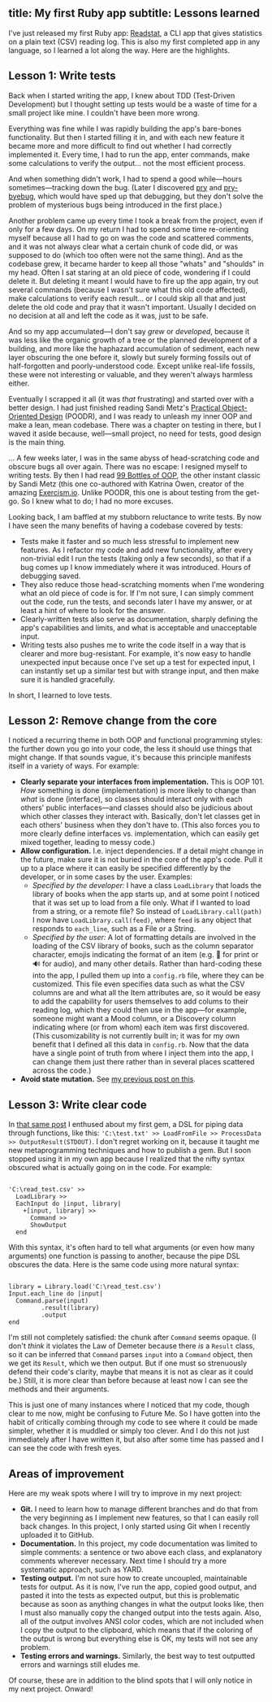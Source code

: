 title: My first Ruby app
subtitle: Lessons learned
---

I've just released my first Ruby app: [Readstat](https://github.com/fpsvogel/readstat), a CLI app that gives statistics on a plain text (CSV) reading log. This is also my first completed app in any language, so I learned a lot along the way. Here are the highlights.

## Lesson 1: Write tests

Back when I started writing the app, I knew about TDD (Test-Driven Development) but I thought setting up tests would be a waste of time for a small project like mine. I couldn't have been more wrong.

Everything was fine while I was rapidly building the app's bare-bones functionality. But then I started filling it in, and with each new feature it became more and more difficult to find out whether I had correctly implemented it. Every time, I had to run the app, enter commands, make some calculations to verify the output… not the most efficient process.

And when something didn't work, I had to spend a good while—hours sometimes—tracking down the bug. (Later I discovered [pry](https://github.com/pry/pry) and [pry-byebug](https://github.com/deivid-rodriguez/pry-byebug), which would have sped up that debugging, but they don't solve the problem of mysterious bugs being introduced in the first place.)

Another problem came up every time I took a break from the project, even if only for a few days. On my return I had to spend some time re-orienting myself because all I had to go on was the code and scattered comments, and it was not always clear what a certain chunk of code did, or was supposed to do (which too often were not the same thing). And as the codebase grew, it became harder to keep all those "whats" and "shoulds" in my head. Often I sat staring at an old piece of code, wondering if I could delete it. But deleting it meant I would have to fire up the app again, try out several commands (because I wasn't sure what this old code affected), make calculations to verify each result… or I could skip all that and just delete the old code and pray that it wasn't important. Usually I decided on no decision at all and left the code as it was, just to be safe.

And so my app accumulated—I don't say *grew* or *developed*, because it was less like the organic growth of a tree or the planned development of a building, and more like the haphazard accumulation of sediment, each new layer obscuring the one before it, slowly but surely forming fossils out of half-forgotten and poorly-understood code. Except unlike real-life fossils, these were not interesting or valuable, and they weren't always harmless either.

Eventually I scrapped it all (it was *that* frustrating) and started over with a better design. I had just finished reading Sandi Metz's [Practical Object-Oriented Design](https://sandimetz.com/products) (POODR), and I was ready to unleash my inner OOP and make a lean, mean codebase. There was a chapter on testing in there, but I waved it aside because, well—small project, no need for tests, good design is the main thing.

… A few weeks later, I was in the same abyss of head-scratching code and obscure bugs all over again. There was no escape: I resigned myself to writing tests. By then I had read [99 Bottles of OOP](https://sandimetz.com/99bottles), the other instant classic by Sandi Metz (this one co-authored with Katrina Owen, creator of the amazing [Exercism.io](https://exercism.io/). Unlike POODR, this one is about testing from the get-go. So I knew what to do; I had no more excuses.

Looking back, I am baffled at my stubborn reluctance to write tests. By now I have seen the many benefits of having a codebase covered by tests:

- Tests make it faster and so much less stressful to implement new features. As I refactor my code and add new functionality, after every non-trivial edit I run the tests (taking only a few seconds), so that if a bug comes up I know immediately where it was introduced. Hours of debugging saved.
- They also reduce those head-scratching moments when I'me wondering what an old piece of code is for. If I'm not sure, I can simply comment out the code, run the tests, and seconds later I have my answer, or at least a hint of where to look for the answer.
- Clearly-written tests also serve as documentation, sharply defining the app's capabilities and limits, and what is acceptable and unacceptable input.
- Writing tests also pushes me to write the code itself in a way that is clearer and more bug-resistant. For example, it's now easy to handle unexpected input because once I've set up a test for expected input, I can instantly set up a similar test but with strange input, and then make sure it is handled gracefully.

In short, I learned to love tests.

## Lesson 2: Remove change from the core

I noticed a recurring theme in both OOP and functional programming styles: the further down you go into your code, the less it should use things that might change. If that sounds vague, it's because this principle manifests itself in a variety of ways. For example:

- **Clearly separate your interfaces from implementation.** This is OOP 101. *How* something is done (implementation) is more likely to change than *what* is done (interface), so classes should interact only with each others' public interfaces—and classes should also be judicious about which other classes they interact with. Basically, don't let classes get in each others' business when they don't have to. (This also forces you to more clearly define interfaces vs. implementation, which can easily get mixed together, leading to messy code.)
- **Allow configuration.** I.e. inject dependencies. If a detail might change in the future, make sure it is not buried in the core of the app's code. Pull it up to a place where it can easily be specified differently by the developer, or in some cases by the user. Examples:
  - *Specified by the developer:* I have a class `LoadLibrary` that loads the library of books when the app starts up, and at some point I noticed that it was set up to load from a file only. What if I wanted to load from a string, or a remote file? So instead of `LoadLibrary.call(path)` I now have `LoadLibrary.call(feed)`, where `feed` is any object that responds to `each_line`, such as a File or a String.
  - *Specified by the user:* A lot of formatting details are involved in the loading of the CSV library of books, such as the column separator character, emojis indicating the format of an item (e.g. 📕 for print or 🔊 for audio), and many other details. Rather than hard-coding these into the app, I pulled them up into a `config.rb` file, where they can be customized. This file even specifies data such as what the CSV columns are and what all the Item attributes are, so it would be easy to add the capability for users themselves to add colums to their reading log, which they could then use in the app—for example, someone might want a Mood column, or a Discovery column indicating where (or from whom) each item was first discovered. (This cusomizability is not currently built in; it was for my own benefit that I defined all this data in `config.rb`. Now that the data have a single point of truth from where I inject them into the app, I can change them just there rather than in several places scattered across the code.)
- **Avoid state mutation.** See [my previous post on this](/posts/2020-12-21-ruby-functional-programming#state-mutation).

## Lesson 3: Write clear code

In [that same post](/posts/2020-12-21-ruby-functional-programming) I enthused about my first gem, a DSL for piping data through functions, like this: `'C:\test.txt' >> LoadFromFile >> ProcessData >> OutputResult(STDOUT)`. I don't regret working on it, because it taught me new metaprogramming techniques and how to publish a gem. But I soon stopped using it in my own app because I realized that the nifty syntax obscured what is actually going on in the code. For example:

<pre><code class="ruby">
'C:\read_test.csv' >>
  LoadLibrary >>
  EachInput do |input, library|
    +[input, library] >>
      Command >>
      ShowOutput
  end
</code></pre>

With this syntax, it's often hard to tell what arguments (or even how many arguments) one function is passing to another, because the pipe DSL obscures the data. Here is the same code using more natural syntax:

<pre><code class="ruby">
library = Library.load('C:\read_test.csv')
Input.each_line do |input|
  Command.parse(input)
         .result(library)
         .output
end
</code></pre>

I'm still not completely satisfied: the chunk after `Command` seems opaque. (I don't *think* it violates the Law of Demeter because there *is* a `Result` class, so it can be inferred that `Command` parses `input` into a `Command` object, then we get its `Result`, which we then output. But if one must so strenuously defend their code's clarity, maybe that means it is not as clear as it could be.) Still, it is more clear than before because at least now I can see the methods and their arguments.

This is just one of many instances where I noticed that my code, though clear to me now, might be confusing to Future Me. So I have gotten into the habit of critically combing through my code to see where it could be made simpler, whether it is muddled or simply too clever. And I do this not just immediately after I have written it, but also after some time has passed and I can see the code with fresh eyes.

## Areas of improvement

Here are my weak spots where I will try to improve in my next project:

- **Git.** I need to learn how to manage different branches and do that from the very beginning as I implement new features, so that I can easily roll back changes. In this project, I only started using Git when I recently uploaded it to GitHub.
- **Documentation.** In this project, my code documentation was limited to simple comments: a sentence or two above each class, and explanatory comments wherever necessary. Next time I should try a more systematic approach, such as YARD.
- **Testing output.** I'm not sure how to create uncoupled, maintainable tests for output. As it is now, I've run the app, copied good output, and pasted it into the tests as expected output, but this is problematic because as soon as anything changes in what the output looks like, then I must also manually copy the changed output into the tests again. Also, all of the output involves ANSI color codes, which are not included when I copy the output to the clipboard, which means that if the coloring of the output is wrong but everything else is OK, my tests will not see any problem.
- **Testing errors and warnings.** Similarly, the best way to test outputted errors and warnings still eludes me.

Of course, these are in addition to the blind spots that I will only notice in my next project. Onward!
